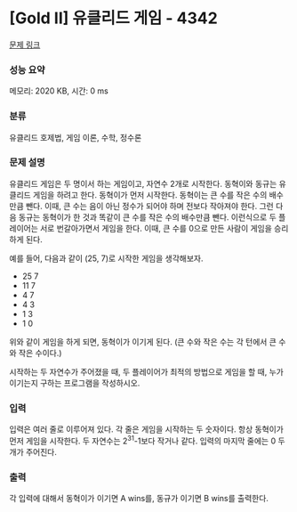 # [Gold II] 유클리드 게임 - 4342 

[문제 링크](https://www.acmicpc.net/problem/4342) 

### 성능 요약

메모리: 2020 KB, 시간: 0 ms

### 분류

유클리드 호제법, 게임 이론, 수학, 정수론

### 문제 설명

<p>유클리드 게임은 두 명이서 하는 게임이고, 자연수 2개로 시작한다. 동혁이와 동규는 유클리드 게임을 하려고 한다. 동혁이가 먼저 시작한다. 동혁이는 큰 수를 작은 수의 배수만큼 뺀다. 이때, 큰 수는 음이 아닌 정수가 되어야 하며 전보다 작아져야 한다. 그런 다음 동규는 동혁이가 한 것과 똑같이 큰 수를 작은 수의 배수만큼 뺀다. 이런식으로 두 플레이어는 서로 번갈아가면서 게임을 한다. 이때, 큰 수를 0으로 만든 사람이 게임을 승리하게 된다.</p>

<p>예를 들어, 다음과 같이 (25, 7)로 시작한 게임을 생각해보자.</p>

<ul>
	<li>25 7</li>
	<li>11 7</li>
	<li>4 7</li>
	<li>4 3</li>
	<li>1 3</li>
	<li>1 0</li>
</ul>

<p>위와 같이 게임을 하게 되면, 동혁이가 이기게 된다. (큰 수와 작은 수는 각 턴에서 큰 수와 작은 수이다.)</p>

<p>시작하는 두 자연수가 주어졌을 때, 두 플레이어가 최적의 방법으로 게임을 할 때, 누가 이기는지 구하는 프로그램을 작성하시오.</p>

### 입력 

 <p>입력은 여러 줄로 이루어져 있다. 각 줄은 게임을 시작하는 두 숫자이다. 항상 동혁이가 먼저 게임을 시작한다. 두 자연수는 2<sup>31</sup>-1보다 작거나 같다. 입력의 마지막 줄에는 0 두 개가 주어진다.</p>

### 출력 

 <p>각 입력에 대해서 동혁이가 이기면 A wins를, 동규가 이기면 B wins를 출력한다.</p>

